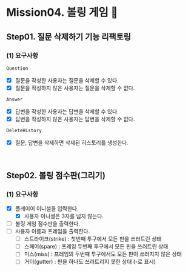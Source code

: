 # Mission04. 볼링 게임 🎳

## Step01. 질문 삭제하기 기능 리팩토링

### (1) 요구사항
`Question`
- [x] 질문을 작성한 사용자는 질문을 삭제할 수 있다.
- [x] 질문을 작성하지 않은 사용자는 질문을 삭제할 수 없다.

`Answer`
- [x] 답변을 작성한 사용자는 답변을 삭제할 수 있다.
- [x] 답변을 작성하지 않은 사용자는 답변을 삭제할 수 없다.

`DeleteHistory`
- [x] 질문, 답변을 삭제하면 삭제된 히스토리를 생성한다.

<br>

## Step02. 볼링 점수판(그리기)

### (1) 요구사항

- [x] 플레이어 이니셜을 입력한다.
  - [x] 사용자 이니셜은 3자를 넘지 않는다.
- [ ] 볼링 게임 점수판을 출력한다.
- [ ] 사용자 이름과 프레임을 출력한다.
  - [ ] 스트라이크(strike) : 첫번째 투구에서 모든 핀을 쓰러트린 상태
  - [ ] 스페어(spare) : 프레임 두번째 투구에서 모든 핀을 쓰러트린 상태
  - [ ] 미스(miss) : 프레임의 두번째 투구에서도 모든 핀이 쓰러지지 않은 상태
  - [ ] 거터(gutter) : 핀을 하나도 쓰러트리지 못한 상태 (-로 표시)